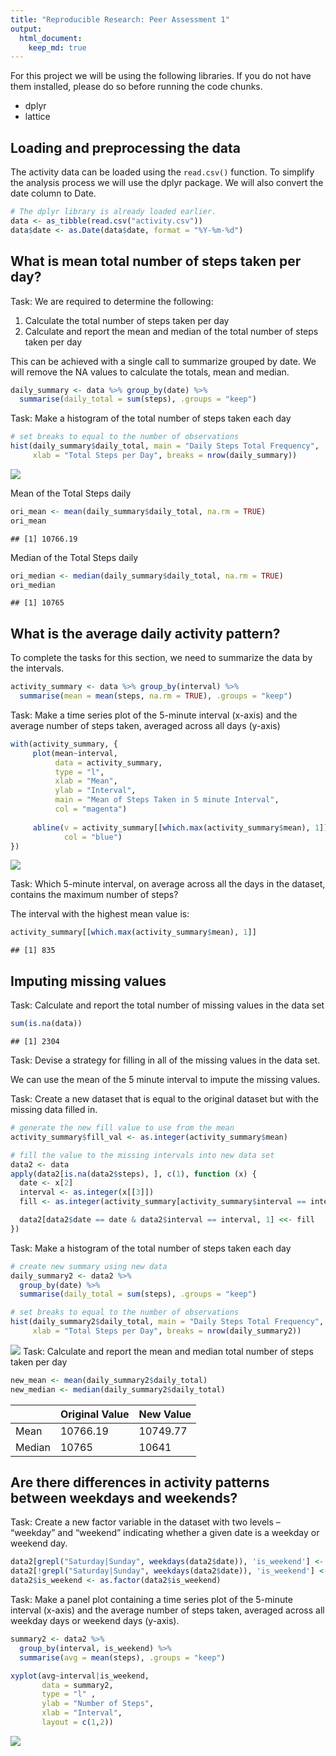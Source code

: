 ```yaml
---
title: "Reproducible Research: Peer Assessment 1"
output: 
  html_document:
    keep_md: true
---
```


For this project we will be using the following libraries. 
If you do not have them installed, please do so before running the code chunks.

- dplyr
- lattice




## Loading and preprocessing the data

The activity data can be loaded using the `read.csv()` function. 
To simplify the analysis process we will use the dplyr package. 
We will also convert the date column to Date.


```r
# The dplyr library is already loaded earlier.
data <- as_tibble(read.csv("activity.csv"))
data$date <- as.Date(data$date, format = "%Y-%m-%d")
```


## What is mean total number of steps taken per day?

Task: We are required to determine the following:

1. Calculate the total number of steps taken per day
2. Calculate and report the mean and median of the total number of 
steps taken per day

This can be achieved with a single call to summarize grouped by date. 
We will remove the NA values to calculate the totals, mean and median.


```r
daily_summary <- data %>% group_by(date) %>% 
  summarise(daily_total = sum(steps), .groups = "keep")
```

Task: Make a histogram of the total number of steps taken each day


```r
# set breaks to equal to the number of observations
hist(daily_summary$daily_total, main = "Daily Steps Total Frequency", 
     xlab = "Total Steps per Day", breaks = nrow(daily_summary))
```

![](PA1_template_files/figure-html/unnamed-chunk-3-1.png)<!-- -->

Mean of the Total Steps daily

```r
ori_mean <- mean(daily_summary$daily_total, na.rm = TRUE)
ori_mean
```

```
## [1] 10766.19
```

Median of the Total Steps daily

```r
ori_median <- median(daily_summary$daily_total, na.rm = TRUE)
ori_median
```

```
## [1] 10765
```


## What is the average daily activity pattern?

To complete the tasks for this section, we need to summarize the data by the intervals. 


```r
activity_summary <- data %>% group_by(interval) %>% 
  summarise(mean = mean(steps, na.rm = TRUE), .groups = "keep")
```

Task: Make a time series plot of the 5-minute interval (x-axis) and the 
average number of steps taken, averaged across all days (y-axis)


```r
with(activity_summary, {
     plot(mean~interval, 
          data = activity_summary, 
          type = "l", 
          xlab = "Mean", 
          ylab = "Interval", 
          main = "Mean of Steps Taken in 5 minute Interval", 
          col = "magenta")
  
     abline(v = activity_summary[[which.max(activity_summary$mean), 1]], 
            col = "blue")
})
```

![](PA1_template_files/figure-html/unnamed-chunk-7-1.png)<!-- -->


Task: Which 5-minute interval, on average across all the days in the dataset, 
contains the maximum number of steps?

The interval with the highest mean value is: 


```r
activity_summary[[which.max(activity_summary$mean), 1]]
```

```
## [1] 835
```


## Imputing missing values

Task: Calculate and report the total number of missing values in the data set


```r
sum(is.na(data))
```

```
## [1] 2304
```

Task: Devise a strategy for filling in all of the missing values in the data set. 

We can use the mean of the 5 minute interval to impute the missing values. 

Task: Create a new dataset that is equal to the original dataset but with the missing data filled in.


```r
# generate the new fill value to use from the mean
activity_summary$fill_val <- as.integer(activity_summary$mean)

# fill the value to the missing intervals into new data set
data2 <- data
apply(data2[is.na(data2$steps), ], c(1), function (x) { 
  date <- x[2]
  interval <- as.integer(x[[3]])
  fill <- as.integer(activity_summary[activity_summary$interval == interval, 3])

  data2[data2$date == date & data2$interval == interval, 1] <<- fill
})
```

Task: Make a histogram of the total number of steps taken each day 

```r
# create new summary using new data
daily_summary2 <- data2 %>% 
  group_by(date) %>% 
  summarise(daily_total = sum(steps), .groups = "keep")

# set breaks to equal to the number of observations
hist(daily_summary2$daily_total, main = "Daily Steps Total Frequency", 
     xlab = "Total Steps per Day", breaks = nrow(daily_summary2))
```

![](PA1_template_files/figure-html/unnamed-chunk-11-1.png)<!-- -->
Task: Calculate and report the mean and median total number of steps taken 
per day


```r
new_mean <- mean(daily_summary2$daily_total)
new_median <- median(daily_summary2$daily_total)
```

|      |Original Value | New Value |
|------|---------------|-----------|
|Mean| 10766.19 | 10749.77|
|Median| 10765 | 10641|

## Are there differences in activity patterns between weekdays and weekends?

Task: Create a new factor variable in the dataset with two levels – “weekday” and “weekend” indicating whether a given date is a weekday or weekend day.


```r
data2[grepl("Saturday|Sunday", weekdays(data2$date)), 'is_weekend'] <- "weekend"
data2[!grepl("Saturday|Sunday", weekdays(data2$date)), 'is_weekend'] <- "weekday"
data2$is_weekend <- as.factor(data2$is_weekend)
```

Task: Make a panel plot containing a time series plot of the 5-minute interval (x-axis) and the average number of steps taken, averaged across all weekday days or weekend days (y-axis).


```r
summary2 <- data2 %>% 
  group_by(interval, is_weekend) %>%
  summarise(avg = mean(steps), .groups = "keep")

xyplot(avg~interval|is_weekend, 
       data = summary2, 
       type = "l" , 
       ylab = "Number of Steps", 
       xlab = "Interval",
       layout = c(1,2))
```

![](PA1_template_files/figure-html/unnamed-chunk-14-1.png)<!-- -->

